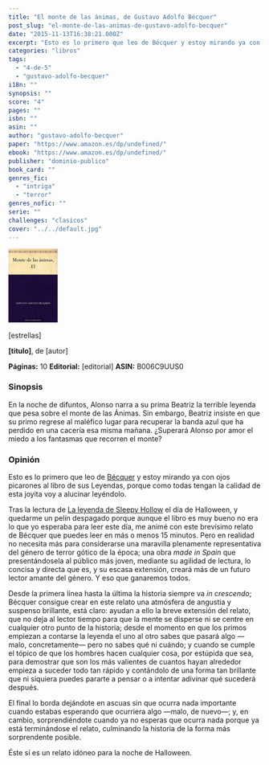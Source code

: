 ```yaml
---
title: "El monte de las ánimas, de Gustavo Adolfo Bécquer"
post_slug: "el-monte-de-las-animas-de-gustavo-adolfo-becquer"
date: "2015-11-13T16:38:21.000Z"
excerpt: "Esto es lo primero que leo de Bécquer y estoy mirando ya con ojos picarones al libro de sus Leyendas, porque como todas tengan la calidad de esta joyita voy a alucinar leyéndolo."
categories: "libros"
tags: 
  - "4-de-5"
  - "gustavo-adolfo-becquer"
i18n: ""
synopsis: ""
score: "4"
pages: ""
isbn: ""
asin: ""
author: "gustavo-adolfo-becquer"
paper: "https://www.amazon.es/dp/undefined/"
ebook: "https://www.amazon.es/dp/undefined/"
publisher: "dominio-publico"
book_card: ""
genres_fic: 
  - "intriga"
  - "terror"
genres_nofic: ""
serie: ""
challenges: "clasicos"
cover: "../../default.jpg"
---
```


![[titulo-foto]](images/monte-animas-p.jpg)

\[estrellas\]

**\[titulo\]**, de \[autor\]

**Páginas:** 10 **Editorial:** \[editorial\] **ASIN:** B006C9UUS0

### Sinopsis

En la noche de difuntos, Alonso narra a su prima Beatriz la terrible leyenda que pesa sobre el monte de las Ánimas. Sin embargo, Beatriz insiste en que su primo regrese al maléfico lugar para recuperar la banda azul que ha perdido en una cacería esa misma mañana. ¿Superará Alonso por amor el miedo a los fantasmas que recorren el monte?

### Opinión

Esto es lo primero que leo de [Bécquer](http://fjp.es/autor/gustavo-adolfo-becquer) y estoy mirando ya con ojos picarones al libro de sus Leyendas, porque como todas tengan la calidad de esta joyita voy a alucinar leyéndolo.

Tras la lectura de [La leyenda de Sleepy Hollow](http://fjp.es/la-leyenda-de-sleepy-hollow-de-washington-irving/) el día de Halloween, y quedarme un pelín despagado porque aunque el libro es muy bueno no era lo que yo esperaba para leer este día, me animé con este brevísimo relato de Bécquer que puedes leer en más o menos 15 minutos. Pero en realidad no necesita más para considerarse una maravilla plenamente representativa del género de terror gótico de la época; una obra _made in Spain_ que presentándosela al público más joven, mediante su agilidad de lectura, lo concisa y directa que es, y su escasa extensión, creará más de un futuro lector amante del género. Y eso que ganaremos todos.

Desde la primera línea hasta la última la historia siempre va _in crescendo_; Bécquer consigue crear en este relato una atmósfera de angustia y suspenso brillante, está claro: ayudan a ello la breve extensión del relato, que no deja al lector tiempo para que la mente se disperse ni se centre en cualquier otro punto de la historia; desde el momento en que los primos empiezan a contarse la leyenda el uno al otro sabes que pasará algo —malo, concretamente— pero no sabes qué ni cuándo; y cuando se cumple el tópico de que los hombres hacen cualquier cosa, por estúpida que sea, para demostrar que son los más valientes de cuantos hayan alrededor empieza a suceder todo tan rápido y contándolo de una forma tan brillante que ni siquiera puedes pararte a pensar o a intentar adivinar qué sucederá después.

El final lo borda dejándote en ascuas sin que ocurra nada importante cuando estabas esperando que ocurriera algo —malo, de nuevo—; y, en cambio, sorprendiéndote cuando ya no esperas que ocurra nada porque ya está terminándose el relato, culminando la historia de la forma más sorprendente posible.

Éste sí es un relato idóneo para la noche de Halloween.
